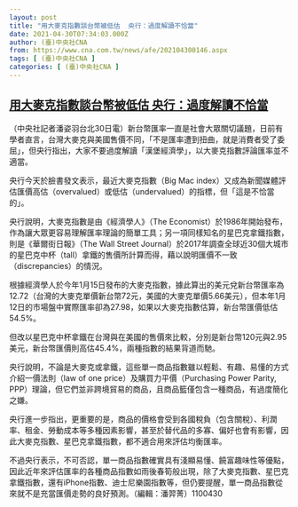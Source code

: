 ```yaml
---
layout: post
title: "用大麥克指數談台幣被低估  央行：過度解讀不恰當"
date: 2021-04-30T07:34:03.000Z
author: (臺)中央社CNA
from: https://www.cna.com.tw/news/afe/202104300146.aspx
tags: [ (臺)中央社CNA ]
categories: [ (臺)中央社CNA ]
---
```

<!--1619768043000-->
[用大麥克指數談台幣被低估  央行：過度解讀不恰當](https://www.cna.com.tw/news/afe/202104300146.aspx)
------

<div>
<div></div><div class="paragraph"><p>（中央社記者潘姿羽台北30日電）新台幣匯率一直是社會大眾關切議題，日前有學者直言，台灣大麥克與美國售價不同，「不是匯率遭到扭曲，就是消費者受了委屈」，但央行指出，大家不要過度解讀「漢堡經濟學」，以大麥克指數評論匯率並不適當。</p><p>央行今天於臉書發文表示，最近大麥克指數（Big Mac index）又成為新聞媒體評估匯價高估（overvalued）或低估（undervalued）的指標，但「這是不恰當的」。</p><p>央行說明，大麥克指數是由《經濟學人》（The Economist）於1986年開始發布，作為讓大眾更容易理解匯率理論的簡單工具；另一項同樣知名的星巴克拿鐵指數，則是《華爾街日報》（The Wall Street Journal）於2017年調查全球近30個大城市的星巴克中杯（tall）拿鐵的售價所計算而得，藉以說明匯價不一致（discrepancies）的情況。</p><p>根據經濟學人於今年1月15日發布的大麥克指數，據此算出的美元兌新台幣匯率為12.72（台灣的大麥克單價新台幣72元，美國的大麥克單價5.66美元），但本年1月12日的市場盤中實際匯率卻為27.98，如果以大麥克指數估算，新台幣匯價低估54.5%。</p><p>但改以星巴克中杯拿鐵在台灣與在美國的售價來比較，分別是新台幣120元與2.95美元，新台幣匯價則高估45.4%，兩種指數的結果背道而馳。</p><p>央行說明，不論是大麥克或拿鐵，這些單一商品指數雖以輕鬆、有趣、易懂的方式介紹一價法則（law of one price）及購買力平價（Purchasing Power Parity, PPP）理論，但它們並非跨境貿易的商品，且商品籃僅包含一種商品，有過度簡化之嫌。</p><p>央行進一步指出，更重要的是，商品的價格會受到各國稅負（包含關稅）、利潤率、租金、勞動成本等多種因素影響，甚至於替代品的多寡、偏好也會有影響，因此大麥克指數、星巴克拿鐵指數，都不適合用來評估均衡匯率。</p><p>不過央行表示，不可否認，單一商品指數確實具有淺顯易懂、饒富趣味性等優點，因此近年來評估匯率的各種商品指數如雨後春筍般出現，除了大麥克指數、星巴克拿鐵指數，還有iPhone指數、迪士尼樂園指數等，但仍要提醒，單一商品指數從來就不是充當匯價走勢的良好預測。（編輯：潘羿菁）1100430</p></div>
</div>
